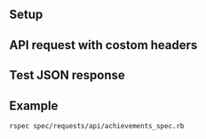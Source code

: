 ## Setup

## API request with costom headers

## Test JSON response


## Example
```sh
rspec spec/requests/api/achievements_spec.rb
```

